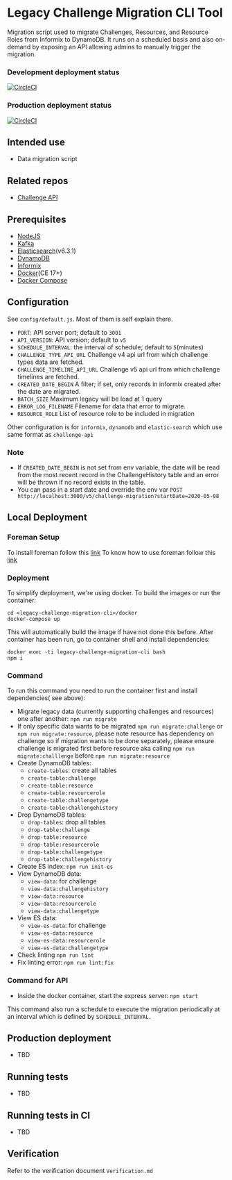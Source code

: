 # Legacy Challenge Migration CLI Tool

Migration script used to migrate Challenges, Resources, and Resource Roles from Informix to DynamoDB.
It runs on a scheduled basis and also on-demand by exposing an API allowing admins to manually trigger the migration.

### Development deployment status
[![CircleCI](https://circleci.com/gh/topcoder-platform/legacy-challenge-migration-script/tree/develop.svg?style=svg)](https://circleci.com/gh/topcoder-platform/legacy-challenge-migration-script/tree/develop)

### Production deployment status
[![CircleCI](https://circleci.com/gh/topcoder-platform/legacy-challenge-migration-script/tree/master.svg?style=svg)](https://circleci.com/gh/topcoder-platform/legacy-challenge-migration-script/tree/master)

## Intended use
- Data migration script

## Related repos
- [Challenge API](https://github.com/topcoder-platform/challenge-api)

## Prerequisites

-  [NodeJS](https://nodejs.org/en/) 
-  [Kafka](https://kafka.apache.org/)
-  [Elasticsearch](https://www.elastic.co/)(v6.3.1)
-  [DynamoDB](https://aws.amazon.com/dynamodb/)
-  [Informix](https://www.ibm.com/cloud/informix)
-  [Docker](https://www.docker.com/)(CE 17+)
-  [Docker Compose](https://docs.docker.com/compose/)

## Configuration

See `config/default.js`. Most of them is self explain there.
- `PORT`: API server port; default to `3001`
- `API_VERSION`: API version; default to `v5`
- `SCHEDULE_INTERVAL`: the interval of schedule; default to `5`(minutes)
- `CHALLENGE_TYPE_API_URL` Challenge v4 api url from which challenge types data are fetched.
- `CHALLENGE_TIMELINE_API_URL` Challenge v5 api url from which challenge timelines are fetched.
- `CREATED_DATE_BEGIN` A filter; if set, only records in informix created after the date are migrated.
- `BATCH_SIZE` Maximum legacy will be load at 1 query
- `ERROR_LOG_FILENAME` Filename for data that error to migrate.
- `RESOURCE_ROLE` List of resource role to be included in migration

Other configuration is for `informix`, `dynamodb` and `elastic-search` which use same format as `challenge-api`

### Note
- If `CREATED_DATE_BEGIN` is not set from env variable, the date will be read from
    the most recent record in the ChallengeHistory table and an error will be thrown if no record exists in the table.
- You can pass in a start date and override the env var `POST http://localhost:3000/v5/challenge-migration?startDate=2020-05-08`
## Local Deployment

### Foreman Setup
To install foreman follow this [link](https://theforeman.org/manuals/1.24/#3.InstallingForeman)
To know how to use foreman follow this [link](https://theforeman.org/manuals/1.24/#2.Quickstart) 

### Deployment
 To simplify deployment, we're using docker. To build the images
or run the container:
```
cd <legacy-challenge-migration-cli>/docker
docker-compose up
```
This will automatically build the image if have not done this before.
After container has been run, go to container shell and install dependencies:

```
docker exec -ti legacy-challenge-migration-cli bash
npm i
```

### Command
To run this command you need to run the container first and install dependencies( see above):

- Migrate legacy data (currently supporting challenges and resources) one after another:
`npm run migrate`
- If only specific data wants to be migrated
`npm run migrate:challenge` or `npm run migrate:resource`, please note resource has dependency on challenge so if migration wants to be done separately, please ensure challenge is migrated first before resource aka calling `npm run migrate:challlenge` before `npm run migrate:resource`
- Create DynamoDB tables:
  - `create-tables`: create all tables
  - `create-table:challenge`
  - `create-table:resource`
  - `create-table:resourcerole`
  - `create-table:challengetype`
  - `create-table:challengehistory`
- Drop DynamoDB tables:
  - `drop-tables`: drop all tables
  - `drop-table:challenge`
  - `drop-table:resource`
  - `drop-table:resourcerole`
  - `drop-table:challengetype`
  - `drop-table:challengehistory`
- Create ES index:
`npm run init-es`
- View DynamoDB data:
  - `view-data`: for challenge
  - `view-data:challengehistory`
  - `view-data:resource`
  - `view-data:resourcerole`
  - `view-data:challengetype`
- View ES data:
  - `view-es-data`: for challenge
  - `view-es-data:resource`
  - `view-es-data:resourcerole`
  - `view-es-data:challengetype`
- Check linting
`npm run lint`
- Fix linting error:
`npm run lint:fix`

### Command for API
- Inside the docker container, start the express server: `npm start`

This command also run a schedule to execute the migration periodically at an interval which is defined by `SCHEDULE_INTERVAL`.

## Production deployment
- TBD

## Running tests
- TBD

## Running tests in CI

- TBD

## Verification

Refer to the verification document `Verification.md`
